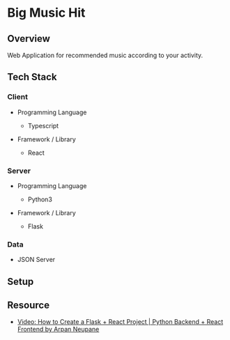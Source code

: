 # Big Music Hit

## Overview

Web Application for recommended music according to your activity.

## Tech Stack

### Client

- Programming Language
  - Typescript
  
- Framework / Library
  - React

### Server

- Programming Language
  - Python3
  
- Framework / Library
  - Flask
  
### Data

- JSON Server

## Setup

## Resource

- [Video: How to Create a Flask + React Project | Python Backend + React Frontend by Arpan Neupane](https://www.youtube.com/watch?v=7LNl2JlZKHA)
